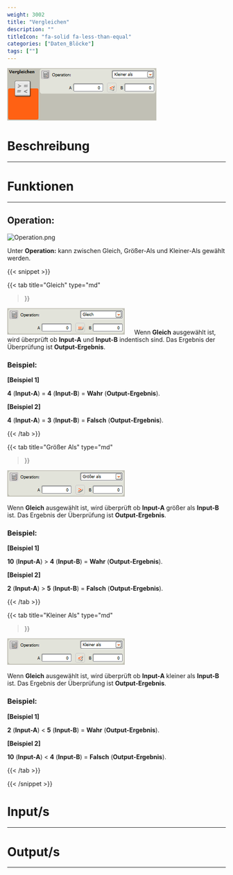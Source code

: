 ```yaml
---
weight: 3002
title: "Vergleichen"
description: ""
titleIcon: "fa-solid fa-less-than-equal"
categories: ["Daten_Blöcke"]
tags: [""]
---
```


![Vergleichen.png](/images/nxt-images/Kapitel%205%20Daten/5.3%20Vergleichen/Block.png)

# Beschreibung
---

# Funktionen
---

## Operation:

![Operation.png](/images/nxt-images/Kapitel%205%20Daten/5.3%20Vergleichen/Gsleich.png)

Unter **Operation:** kann zwischen Gleich, Größer-Als und Kleiner-Als gewählt werden.

{{< snippet >}}

{{< tab
    title="Gleich"
    type="md"
>}}

![Gleich.png](/images/nxt-images/Kapitel%205%20Daten/5.3%20Vergleichen/Gleich.png)
 
Wenn **Gleich** ausgewählt ist, wird überprüft ob **Input-A** und **Input-B** indentisch sind. Das Ergebnis der Überprüfung ist **Output-Ergebnis**. 

### Beispiel:

**[Beispiel 1]** 

**4** (**Input-A**) = **4** (**Input-B**) = **Wahr** (**Output-Ergebnis**).

**[Beispiel 2]**  

**4** (**Input-A**) = **3** (**Input-B**) = **Falsch** (**Output-Ergebnis**).

{{< /tab >}}

{{< tab
    title="Größer Als"
    type="md"
>}}

![Daten.png](/images/nxt-images/Kapitel%205%20Daten/5.3%20Vergleichen/Gr%C3%B6%C3%9Fer_als.png)

Wenn **Gleich** ausgewählt ist, wird überprüft ob **Input-A** größer als **Input-B** ist. Das Ergebnis der Überprüfung ist **Output-Ergebnis**. 

### Beispiel:

**[Beispiel 1]** 

**10** (**Input-A**) > **4** (**Input-B**) = **Wahr** (**Output-Ergebnis**).

**[Beispiel 2]**  

**2** (**Input-A**) > **5** (**Input-B**) = **Falsch** (**Output-Ergebnis**).

{{< /tab >}}

{{< tab
    title="Kleiner Als"
    type="md"
>}}

![Daten.png](/images/nxt-images/Kapitel%205%20Daten/5.3%20Vergleichen/Kleiner_als.png)

Wenn **Gleich** ausgewählt ist, wird überprüft ob **Input-A** kleiner als **Input-B** ist. Das Ergebnis der Überprüfung ist **Output-Ergebnis**. 

### Beispiel:

**[Beispiel 1]** 

**2** (**Input-A**) < **5** (**Input-B**) = **Wahr** (**Output-Ergebnis**).

**[Beispiel 2]**  

**10** (**Input-A**) < **4** (**Input-B**) = **Falsch** (**Output-Ergebnis**).

{{< /tab >}}



{{< /snippet >}}



# Input/s
---

# Output/s
---
